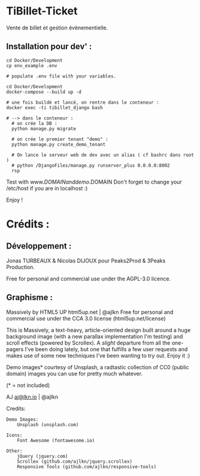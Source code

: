 # TiBillet-Ticket

Vente de billet et gestion évènementielle.

## Installation pour dev' :

```shell
cd Docker/Development
cp env_example .env

# populate .env file with your variables.

cd Docker/Development
docker-compose --build up -d

# une fois buildé et lancé, on rentre dans le conteneur :
docker exec -ti tibillet_django bash

# --> dans le conteneur :
  # on crée la DB :
  python manage.py migrate
  
  # on crée le premier tenant "demo" :
  python manage.py create_demo_tenant
  
  # On lance le serveur web de dev avec un alias ( cf bashrc dans root )  
  # python /DjangoFiles/manage.py runserver_plus 0.0.0.0:8002
  rsp 
```

Test with www.$DOMAIN and demo.$DOMAIN
Don't forget to change your /etc/host if you are in localhost :)

Enjoy !

# Crédits :

## Développement :

Jonas TURBEAUX & Nicolas DIJOUX
pour Peaks2Prod & 3Peaks Production.

Free for personal and commercial use under the AGPL-3.0 licence.

## Graphisme : 

Massively by HTML5 UP
html5up.net | @ajlkn
Free for personal and commercial use under the CCA 3.0 license (html5up.net/license)


This is Massively, a text-heavy, article-oriented design built around a huge background
image (with a new parallax implementation I'm testing) and scroll effects (powered by
Scrollex). A *slight* departure from all the one-pagers I've been doing lately, but one
that fulfills a few user requests and makes use of some new techniques I've been wanting
to try out. Enjoy it :)

Demo images* courtesy of Unsplash, a radtastic collection of CC0 (public domain) images
you can use for pretty much whatever.

(* = not included)

AJ
aj@lkn.io | @ajlkn


Credits:

	Demo Images:
		Unsplash (unsplash.com)

	Icons:
		Font Awesome (fontawesome.io)

	Other:
		jQuery (jquery.com)
		Scrollex (github.com/ajlkn/jquery.scrollex)
		Responsive Tools (github.com/ajlkn/responsive-tools)